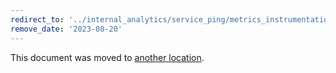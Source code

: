 ```yaml
---
redirect_to: '../internal_analytics/service_ping/metrics_instrumentation.md'
remove_date: '2023-08-20'
---
```


This document was moved to [another location](../internal_analytics/service_ping/metrics_instrumentation.md).

<!-- This redirect file can be deleted after <2023-08-20>. -->
<!-- Redirects that point to other docs in the same project expire in three months. -->
<!-- Redirects that point to docs in a different project or site (for example, link is not relative and starts with `https:`) expire in one year. -->
<!-- Before deletion, see: https://docs.gitlab.com/ee/development/documentation/redirects.html
